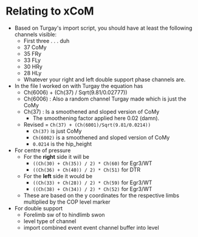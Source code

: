 # Relating to xCoM

- Based on Turgay's import script, you should have at least the following channels visible:
    - First three . . . duh
    - 37 CoMy
    - 35 FRy
    - 33 FLy
    - 30 HRy
    - 28 HLy
    - Whatever your right and left double support phase channels are.
- In the file I worked on with Turgay the equation has
    - Ch(6006) + (Ch(37) / Sqrt(9.81/0.02777))
    - Ch(6006) : Also a random channel Turgay made which is just the CoMy
    - Ch(37) : Is a smoothened and sloped version of CoMy
        - The smoothening factor applied here 0.02 (damn).
    - Revised = `Ch(37) + (Ch(6001)/Sqrt(9.81/0.0214))`
        - `Ch(37)` is just CoMy
        - `Ch(6002)` is a smoothened and sloped version of CoMy
        - `0.0214` is the hip_height
- For centre of pressure
    - For the **right** side it will be 
        - `((Ch(30) + Ch(35)) / 2) * Ch(60)` for Egr3/WT
        - `((Ch(36) + Ch(40)) / 2) * Ch(51)` for DTR
    - For the **left** side it would be
        - `((Ch(33) + Ch(28)) / 2) * Ch(59)` for Egr3/WT
        - `((Ch(38) + Ch(34)) / 2) * Ch(52)` for Egr3/WT
    - These are based on the y coordinates for the respective limbs multiplied by the COP level marker 
- For double support
    - Forelimb sw of to hindlimb swon
    - level type of channel
    - import combined event event channel buffer into level
